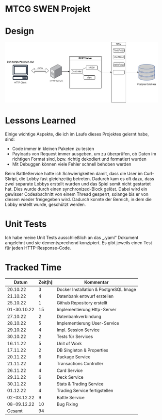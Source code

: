 # MTCG SWEN Projekt
# Design
![Architecture](assets/Architektur_Swen.jpg)
# Lessons Learned
Einige wichtige Aspekte, die ich im Laufe dieses Projektes gelernt habe, sind:
- Code immer in kleinen Paketen zu testen 
- Payloads von Request immer ausgeben, um zu überprüfen, ob Daten im richtigen Format sind, bzw. richtig dekodiert und formatiert wurden
- Mit Debuggen können viele Fehler schnell behoben werden

Beim BattleService hatte ich Schwierigkeiten damit, dass die User im Curl-Skript, die Lobby fast gleichzeitig betreten. Dadurch kam es oft dazu, dass zwei separate Lobbys erstellt wurden und das Spiel somit nicht gestartet hat. Dies wurde durch einen synchronized-Block gelöst. Dabei wird ein gewisser Codeabschnitt von einem Thread gesperrt, solange bis er von diesem wieder freigegeben wird. Dadurch konnte der Bereich, in dem die Lobby erstellt wurde, geschützt werden. 

# Unit Tests
Ich habe meine Unit Tests ausschließlich an das „.yaml“ Dokument angelehnt und sie dementsprechend konzipiert. Es gibt jeweils einen Test für jeden HTTP-Response-Code. 

# Tracked Time 
| Datum       | Zeit[h] | Kommentar                              |
|-------------|---------|----------------------------------------|
| 20.10.22    | 3       | Docker Installation & PostgreSQL Image |
| 21.10.22    | 4       | Datenbank entwurf erstellen            |
| 25.10.22    | 1       | Github Repository erstellt             |
| 01-30.10.22 | 15      | Implementierung Http-Server            |
| 27.10.22    | 2       | Datenbankverbindung                    |
| 28.10.22    | 5       | Implementierung User-Service           |
| 29.10.22    | 4       | Impl. Session Service                  |
| 30.10.22    | 2       | Tests für Services                     |
| 16.11.22    | 5       | Unit of Work                           |
| 17.11.22    | 2       | DB Singleton & Properties              |
| 20.11.22    | 6       | Package Service                        |
| 21.11.22    | 4       | Transactions Controller                |
| 26.11.22    | 4       | Card Service                           |
| 29.11.22    | 6       | Deck Service                           |
| 30.11.22    | 8       | Stats & Trading Service                |
| 01.12.22    | 4       | Trading Service fertigstellen          |
| 02-03.12.22 | 9       | Battle Service                         |
| 08-09.12.22 | 10      | Bug Fixing                             |
| Gesamt      | 94      |                                        |
